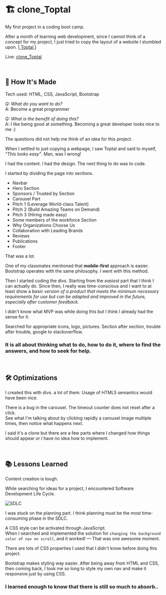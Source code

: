 # 🏗 clone_Toptal
My first project in a coding boot camp. 

After a month of learning web development, since I cannot think of a concept for my project, I just tried to copy the layout of a website I stumbled upon. [[ Toptal ](https://www.toptal.com/)]

Live: [clone_Toptal](https://nathaniel330.github.io/clone_Toptal/)


<br>


## 🧰 How It's Made
Tech used: HTML, CSS, JavaScript, Bootstrap <br>

_Q: What do you want to do?_ <br>
A: Become a great programmer

_Q: What is the benefit of doing this?_<br>
A: I like being good at something. Becoming a great developer looks nice to me :)

The questions did not help me think of an idea for this project.

When I settled to just copying a webpage, I saw Toptal and said to myself, _"This looks easy"_. Man, was I wrong!

I had the content. I had the design. The next thing to do was to code.

I started by dividing the page into sections.
- Navbar
- Hero Section
- Sponsors / Trusted by Section
- Carousel Part
- Pitch 1 (Leverage World-class Talent)
- Pitch 2 (Build Amazing Teams on Demand)
- Pitch 3 (Hiring made easy)
- Some members of the workforce Section
- Why Organizations Choose Us
- Collaboration with Leading Brands
- Reviews
- Publications
- Footer

That was a lot.

One of my classmates mentioned that **mobile-first** approach is easier. Bootstrap operates with the same philosophy. I went with this method.

Then I started coding the divs. Starting from the _easiest_ part that I think I can actually do. Since then, I really was time-conscious and I want to at least show a _basic version of a product that meets the minimum necessary requirements for use but can be adapted and improved in the future, especially after customer feedback._

I didn't know what MVP was while doing this but I think I already had the sense for it.

Searched for appropriate icons, logo, pictures. Section after section, trouble after trouble, google to stackoverflow.

### It is all about thinking what to do, how to do it, where to find the answers, and how to seek for help.


<br>


## 🛠 Optimizations
I created this with divs. a lot of them. Usage of HTML5 semantics would have been nice.

There is a bug in the carousel. The timeout counter does not reset after a click. <br> 
See what I'm talking about by clicking rapidly a carousel image multiple times, then notice what happens next.

I said it's a clone but there are a few parts where I changed how things should appear or I have no idea how to implement.


<br>


## 📚 Lessons Learned
Content creation is tough.

While searching for ideas for a project, I encountered Software Development Life Cycle.

![SDLC](https://theblogreaders.com/wp-content/uploads/2015/09/sdlc.png)

I was stuck on the planning part. I think planning must be the most time-consuming phase in the SDLC.

A CSS style can be activated through JavaScript. <br>
When I searched and implemented the solution for ```changing the background color of nav on scroll```, and it worked! — That was one awesome moment.

There are lots of CSS properties I used that I didn't know before doing this project.

Bootstrap makes styling way easier. After being away from HTML and CSS, then coming back, I took me so long to style my own nav and make it responsive just by using CSS.

### I learned enough to know that there is still so much to absorb..

